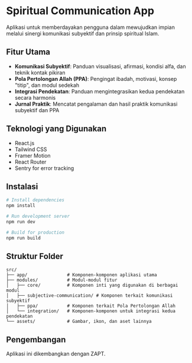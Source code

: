 # Spiritual Communication App

Aplikasi untuk memberdayakan pengguna dalam mewujudkan impian melalui sinergi komunikasi subyektif dan prinsip spiritual Islam.

## Fitur Utama

- **Komunikasi Subyektif**: Panduan visualisasi, afirmasi, kondisi alfa, dan teknik kontak pikiran
- **Pola Pertolongan Allah (PPA)**: Pengingat ibadah, motivasi, konsep "titip", dan modul sedekah
- **Integrasi Pendekatan**: Panduan mengintegrasikan kedua pendekatan secara harmonis
- **Jurnal Praktik**: Mencatat pengalaman dan hasil praktik komunikasi subyektif dan PPA

## Teknologi yang Digunakan

- React.js
- Tailwind CSS
- Framer Motion
- React Router
- Sentry for error tracking

## Instalasi

```bash
# Install dependencies
npm install

# Run development server
npm run dev

# Build for production
npm run build
```

## Struktur Folder

```
src/
├── app/               # Komponen-komponen aplikasi utama
├── modules/           # Modul-modul fitur
│   ├── core/          # Komponen inti yang digunakan di berbagai modul
│   ├── subjective-communication/ # Komponen terkait komunikasi subyektif
│   ├── ppa/           # Komponen terkait Pola Pertolongan Allah
│   └── integration/   # Komponen-komponen untuk integrasi kedua pendekatan
└── assets/            # Gambar, ikon, dan aset lainnya
```

## Pengembangan

Aplikasi ini dikembangkan dengan ZAPT.